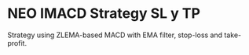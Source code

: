 # NEO IMACD Strategy SL y TP

Strategy using ZLEMA-based MACD with EMA filter, stop-loss and take-profit.
